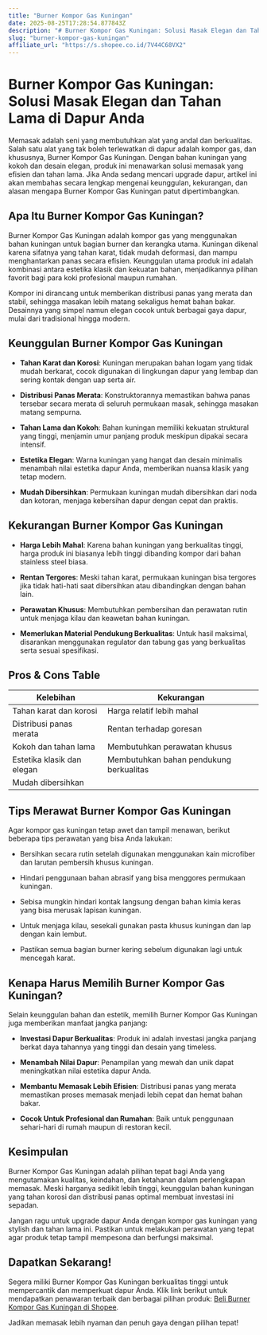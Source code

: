 ```yaml
---
title: "Burner Kompor Gas Kuningan"
date: 2025-08-25T17:28:54.877843Z
description: "# Burner Kompor Gas Kuningan: Solusi Masak Elegan dan Tahan Lama di Dapur Anda..."
slug: "burner-kompor-gas-kuningan"
affiliate_url: "https://s.shopee.co.id/7V44C68VX2"
---
```

# Burner Kompor Gas Kuningan: Solusi Masak Elegan dan Tahan Lama di Dapur Anda

Memasak adalah seni yang membutuhkan alat yang andal dan berkualitas. Salah satu alat yang tak boleh terlewatkan di dapur adalah kompor gas, dan khususnya, Burner Kompor Gas Kuningan. Dengan bahan kuningan yang kokoh dan desain elegan, produk ini menawarkan solusi memasak yang efisien dan tahan lama. Jika Anda sedang mencari upgrade dapur, artikel ini akan membahas secara lengkap mengenai keunggulan, kekurangan, dan alasan mengapa Burner Kompor Gas Kuningan patut dipertimbangkan.

## Apa Itu Burner Kompor Gas Kuningan?

Burner Kompor Gas Kuningan adalah kompor gas yang menggunakan bahan kuningan untuk bagian burner dan kerangka utama. Kuningan dikenal karena sifatnya yang tahan karat, tidak mudah deformasi, dan mampu menghantarkan panas secara efisien. Keunggulan utama produk ini adalah kombinasi antara estetika klasik dan kekuatan bahan, menjadikannya pilihan favorit bagi para koki profesional maupun rumahan.

Kompor ini dirancang untuk memberikan distribusi panas yang merata dan stabil, sehingga masakan lebih matang sekaligus hemat bahan bakar. Desainnya yang simpel namun elegan cocok untuk berbagai gaya dapur, mulai dari tradisional hingga modern.

## Keunggulan Burner Kompor Gas Kuningan

- **Tahan Karat dan Korosi**: Kuningan merupakan bahan logam yang tidak mudah berkarat, cocok digunakan di lingkungan dapur yang lembap dan sering kontak dengan uap serta air.

- **Distribusi Panas Merata**: Konstruktorannya memastikan bahwa panas tersebar secara merata di seluruh permukaan masak, sehingga masakan matang sempurna.

- **Tahan Lama dan Kokoh**: Bahan kuningan memiliki kekuatan struktural yang tinggi, menjamin umur panjang produk meskipun dipakai secara intensif.

- **Estetika Elegan**: Warna kuningan yang hangat dan desain minimalis menambah nilai estetika dapur Anda, memberikan nuansa klasik yang tetap modern.

- **Mudah Dibersihkan**: Permukaan kuningan mudah dibersihkan dari noda dan kotoran, menjaga kebersihan dapur dengan cepat dan praktis.

## Kekurangan Burner Kompor Gas Kuningan

- **Harga Lebih Mahal**: Karena bahan kuningan yang berkualitas tinggi, harga produk ini biasanya lebih tinggi dibanding kompor dari bahan stainless steel biasa.

- **Rentan Tergores**: Meski tahan karat, permukaan kuningan bisa tergores jika tidak hati-hati saat dibersihkan atau dibandingkan dengan bahan lain.

- **Perawatan Khusus**: Membutuhkan pembersihan dan perawatan rutin untuk menjaga kilau dan keawetan bahan kuningan.

- **Memerlukan Material Pendukung Berkualitas**: Untuk hasil maksimal, disarankan menggunakan regulator dan tabung gas yang berkualitas serta sesuai spesifikasi.

## Pros & Cons Table

| Kelebihan                                       | Kekurangan                                        |
|-------------------------------------------------|---------------------------------------------------|
| Tahan karat dan korosi                        | Harga relatif lebih mahal                        |
| Distribusi panas merata                        | Rentan terhadap goresan                        |
| Kokoh dan tahan lama                         | Membutuhkan perawatan khusus                    |
| Estetika klasik dan elegan                    | Membutuhkan bahan pendukung berkualitas      |
| Mudah dibersihkan                            |                                         |

## Tips Merawat Burner Kompor Gas Kuningan

Agar kompor gas kuningan tetap awet dan tampil menawan, berikut beberapa tips perawatan yang bisa Anda lakukan:

- Bersihkan secara rutin setelah digunakan menggunakan kain microfiber dan larutan pembersih khusus kuningan.

- Hindari penggunaan bahan abrasif yang bisa menggores permukaan kuningan.

- Sebisa mungkin hindari kontak langsung dengan bahan kimia keras yang bisa merusak lapisan kuningan.

- Untuk menjaga kilau, sesekali gunakan pasta khusus kuningan dan lap dengan kain lembut.

- Pastikan semua bagian burner kering sebelum digunakan lagi untuk mencegah karat.

## Kenapa Harus Memilih Burner Kompor Gas Kuningan?

Selain keunggulan bahan dan estetik, memilih Burner Kompor Gas Kuningan juga memberikan manfaat jangka panjang:

- **Investasi Dapur Berkualitas**: Produk ini adalah investasi jangka panjang berkat daya tahannya yang tinggi dan desain yang timeless.

- **Menambah Nilai Dapur**: Penampilan yang mewah dan unik dapat meningkatkan nilai estetika dapur Anda.

- **Membantu Memasak Lebih Efisien**: Distribusi panas yang merata memastikan proses memasak menjadi lebih cepat dan hemat bahan bakar.

- **Cocok Untuk Profesional dan Rumahan**: Baik untuk penggunaan sehari-hari di rumah maupun di restoran kecil.

## Kesimpulan

Burner Kompor Gas Kuningan adalah pilihan tepat bagi Anda yang mengutamakan kualitas, keindahan, dan ketahanan dalam perlengkapan memasak. Meski harganya sedikit lebih tinggi, keunggulan bahan kuningan yang tahan korosi dan distribusi panas optimal membuat investasi ini sepadan.

Jangan ragu untuk upgrade dapur Anda dengan kompor gas kuningan yang stylish dan tahan lama ini. Pastikan untuk melakukan perawatan yang tepat agar produk tetap tampil mempesona dan berfungsi maksimal.

## Dapatkan Sekarang!

Segera miliki Burner Kompor Gas Kuningan berkualitas tinggi untuk mempercantik dan memperkuat dapur Anda. Klik link berikut untuk mendapatkan penawaran terbaik dan berbagai pilihan produk: [Beli Burner Kompor Gas Kuningan di Shopee](https://s.shopee.co.id/7V44C68VX2).

Jadikan memasak lebih nyaman dan penuh gaya dengan pilihan tepat!
